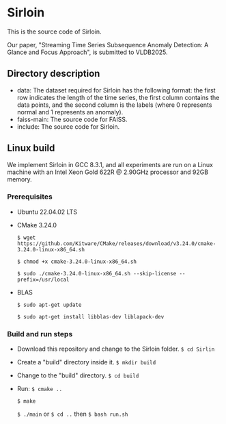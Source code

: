 # Sirloin
This is the source code of Sirloin.

Our paper, "Streaming Time Series Subsequence Anomaly Detection: A Glance and Focus Approach", is submitted to VLDB2025.

## Directory description
  * data: The dataset required for Sirloin has the following format: the first row indicates the length of the time series, the first column contains the data points, and the second column is the labels (where 0 represents normal and 1 represents an anomaly).
  * faiss-main: The source code for FAISS.
  * include: The source code for Sirloin.

## Linux build
We implement Sirloin in GCC 8.3.1, and all experiments are run on a Linux machine with an Intel Xeon Gold 622R @ 2.90GHz processor and 92GB memory. 

### Prerequisites
 * Ubuntu 22.04.02 LTS
 * CMake 3.24.0

   `$ wget https://github.com/Kitware/CMake/releases/download/v3.24.0/cmake-3.24.0-linux-x86_64.sh`

   `$ chmod +x cmake-3.24.0-linux-x86_64.sh`

   `$ sudo ./cmake-3.24.0-linux-x86_64.sh --skip-license --prefix=/usr/local`
 * BLAS
   
   `$ sudo apt-get update`
   
   `$ sudo apt-get install libblas-dev liblapack-dev`

### Build and run steps
 * Download this repository and change to the Sirloin folder.
   `$ cd Sirlin`
 * Create a "build" directory inside it.
    `$ mkdir build`
 * Change to the "build" directory.
    `$ cd build`
 * Run:
   `$ cmake ..`
   
   `$ make`
   
   `$ ./main` or `$ cd ..` then `$ bash run.sh`

